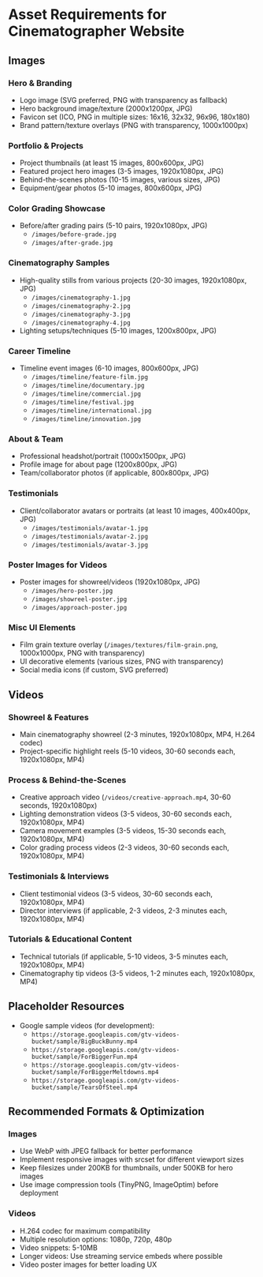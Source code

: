 # Asset Requirements for Cinematographer Website

## Images

### Hero & Branding
- Logo image (SVG preferred, PNG with transparency as fallback)
- Hero background image/texture (2000x1200px, JPG)
- Favicon set (ICO, PNG in multiple sizes: 16x16, 32x32, 96x96, 180x180)
- Brand pattern/texture overlays (PNG with transparency, 1000x1000px)

### Portfolio & Projects
- Project thumbnails (at least 15 images, 800x600px, JPG)
- Featured project hero images (3-5 images, 1920x1080px, JPG)
- Behind-the-scenes photos (10-15 images, various sizes, JPG)
- Equipment/gear photos (5-10 images, 800x600px, JPG)

### Color Grading Showcase
- Before/after grading pairs (5-10 pairs, 1920x1080px, JPG)
  - `/images/before-grade.jpg`
  - `/images/after-grade.jpg`

### Cinematography Samples
- High-quality stills from various projects (20-30 images, 1920x1080px, JPG)
  - `/images/cinematography-1.jpg`
  - `/images/cinematography-2.jpg`
  - `/images/cinematography-3.jpg`
  - `/images/cinematography-4.jpg`
- Lighting setups/techniques (5-10 images, 1200x800px, JPG)

### Career Timeline
- Timeline event images (6-10 images, 800x600px, JPG)
  - `/images/timeline/feature-film.jpg`
  - `/images/timeline/documentary.jpg`
  - `/images/timeline/commercial.jpg` 
  - `/images/timeline/festival.jpg`
  - `/images/timeline/international.jpg`
  - `/images/timeline/innovation.jpg`

### About & Team
- Professional headshot/portrait (1000x1500px, JPG)
- Profile image for about page (1200x800px, JPG)
- Team/collaborator photos (if applicable, 800x800px, JPG)

### Testimonials
- Client/collaborator avatars or portraits (at least 10 images, 400x400px, JPG)
  - `/images/testimonials/avatar-1.jpg`
  - `/images/testimonials/avatar-2.jpg`
  - `/images/testimonials/avatar-3.jpg`

### Poster Images for Videos
- Poster images for showreel/videos (1920x1080px, JPG)
  - `/images/hero-poster.jpg`
  - `/images/showreel-poster.jpg`
  - `/images/approach-poster.jpg`

### Misc UI Elements
- Film grain texture overlay (`/images/textures/film-grain.png`, 1000x1000px, PNG with transparency)
- UI decorative elements (various sizes, PNG with transparency)
- Social media icons (if custom, SVG preferred)

## Videos

### Showreel & Features
- Main cinematography showreel (2-3 minutes, 1920x1080px, MP4, H.264 codec)
- Project-specific highlight reels (5-10 videos, 30-60 seconds each, 1920x1080px, MP4)

### Process & Behind-the-Scenes
- Creative approach video (`/videos/creative-approach.mp4`, 30-60 seconds, 1920x1080px)
- Lighting demonstration videos (3-5 videos, 30-60 seconds each, 1920x1080px, MP4)
- Camera movement examples (3-5 videos, 15-30 seconds each, 1920x1080px, MP4)
- Color grading process videos (2-3 videos, 30-60 seconds each, 1920x1080px, MP4)

### Testimonials & Interviews
- Client testimonial videos (3-5 videos, 30-60 seconds each, 1920x1080px, MP4)
- Director interviews (if applicable, 2-3 videos, 2-3 minutes each, 1920x1080px, MP4)

### Tutorials & Educational Content
- Technical tutorials (if applicable, 5-10 videos, 3-5 minutes each, 1920x1080px, MP4)
- Cinematography tip videos (3-5 videos, 1-2 minutes each, 1920x1080px, MP4)

## Placeholder Resources
- Google sample videos (for development):
  - `https://storage.googleapis.com/gtv-videos-bucket/sample/BigBuckBunny.mp4`
  - `https://storage.googleapis.com/gtv-videos-bucket/sample/ForBiggerFun.mp4`
  - `https://storage.googleapis.com/gtv-videos-bucket/sample/ForBiggerMeltdowns.mp4`
  - `https://storage.googleapis.com/gtv-videos-bucket/sample/TearsOfSteel.mp4`

## Recommended Formats & Optimization

### Images
- Use WebP with JPEG fallback for better performance
- Implement responsive images with srcset for different viewport sizes
- Keep filesizes under 200KB for thumbnails, under 500KB for hero images
- Use image compression tools (TinyPNG, ImageOptim) before deployment

### Videos
- H.264 codec for maximum compatibility
- Multiple resolution options: 1080p, 720p, 480p
- Video snippets: 5-10MB
- Longer videos: Use streaming service embeds where possible
- Video poster images for better loading UX
